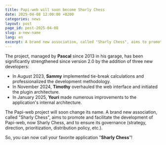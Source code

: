 ```yaml
---
title: Papi-web will soon become Sharly Chess
date: 2025-04-08 12:00:00 +0200
categories: news
layout: post
page_id: post-2025-04-08
slug: a-new-name
lang: en
excerpt: A brand new association, called "Sharly Chess", aims to promote and facilitate the development of Papi-web, tomorrow _Sharly Chess_, and to ensure its governance (strategy, orientation, prioritization, distribution policy, etc.).
---
```


The project, managed by **Pascal** since 2013 in his garage, has been significantly strengthened since version 2.0 by the addition of three new developers:

* In August 2023, **Sammy** implemented tie-break calculations and professionalized the development methodology.
* In November 2024, **Timothy** overhauled the web interface and initiated the plugin architecture.
* In January 2025, **Youri** made numerous improvements to the application's internal architecture.

The Papi-web project will soon change its name. A brand new association, called "Sharly Chess", aims to promote and facilitate the development of Papi-web, now Sharly Chess, and to ensure its governance (strategy, direction, prioritization, distribution policy, etc.).

So, you can now call your favorite application "**Sharly Chess**"!
